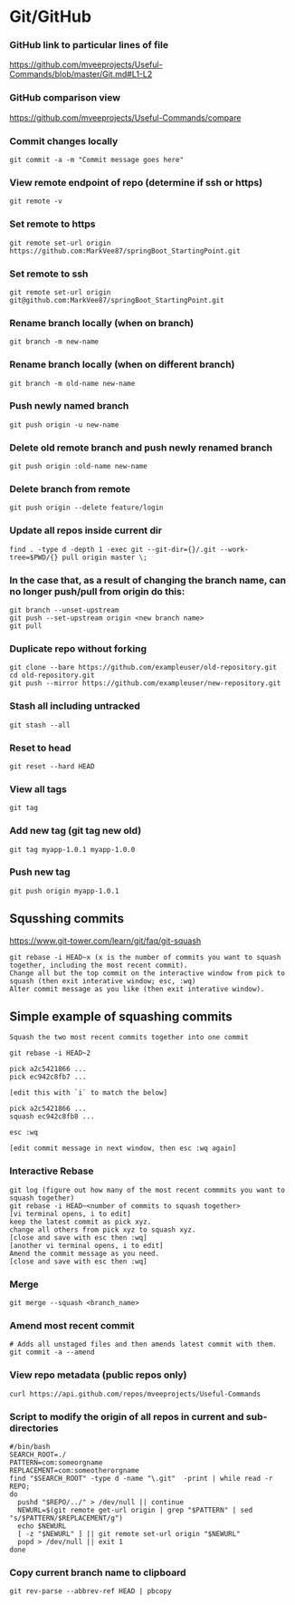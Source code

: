 # Git/GitHub

### GitHub link to particular lines of file
https://github.com/mveeprojects/Useful-Commands/blob/master/Git.md#L1-L2

### GitHub comparison view
https://github.com/mveeprojects/Useful-Commands/compare

### Commit changes locally
```shell
git commit -a -m "Commit message goes here"
```

### View remote endpoint of repo (determine if ssh or https)
```shell
git remote -v
```

### Set remote to https
```shell
git remote set-url origin https://github.com:MarkVee87/springBoot_StartingPoint.git
```

### Set remote to ssh
```shell
git remote set-url origin git@github.com:MarkVee87/springBoot_StartingPoint.git
```

### Rename branch locally (when on branch)
```shell
git branch -m new-name
```

### Rename branch locally (when on different branch)
```shell
git branch -m old-name new-name
```

### Push newly named branch
```shell
git push origin -u new-name
```

### Delete old remote branch and push newly renamed branch
```shell
git push origin :old-name new-name
```

### Delete branch from remote
```shell
git push origin --delete feature/login
```

### Update all repos inside current dir
```shell
find . -type d -depth 1 -exec git --git-dir={}/.git --work-tree=$PWD/{} pull origin master \;
```

### In the case that, as a result of changing the branch name, can no longer push/pull from origin do this:
```shell
git branch --unset-upstream
git push --set-upstream origin <new branch name>
git pull
```

### Duplicate repo without forking
```shell
git clone --bare https://github.com/exampleuser/old-repository.git
cd old-repository.git
git push --mirror https://github.com/exampleuser/new-repository.git
```

### Stash all including untracked
```shell
git stash --all
```

### Reset to head
```shell
git reset --hard HEAD
```

### View all tags
```shell
git tag
```

### Add new tag (git tag new old)
```shell
git tag myapp-1.0.1 myapp-1.0.0
```

### Push new tag
```shell
git push origin myapp-1.0.1
```

## Squsshing commits
https://www.git-tower.com/learn/git/faq/git-squash
```shell
git rebase -i HEAD~x (x is the number of commits you want to squash together, including the most recent commit).
Change all but the top commit on the interactive window from pick to squash (then exit interative window; esc, :wq)
Alter commit message as you like (then exit interative window).
```

## Simple example of squashing commits
```
Squash the two most recent commits together into one commit

git rebase -i HEAD~2

pick a2c5421866 ...
pick ec942c8fb7 ...

[edit this with `i` to match the below]

pick a2c5421866 ...
squash ec942c8fb8 ...

esc :wq

[edit commit message in next window, then esc :wq again]
```

### Interactive Rebase
```shell
git log (figure out how many of the most recent commmits you want to squash together)
git rebase -i HEAD~<number of commits to squash together>
[vi terminal opens, i to edit]
keep the latest commit as pick xyz.
change all others from pick xyz to squash xyz.
[close and save with esc then :wq]
[another vi terminal opens, i to edit]
Amend the commit message as you need.
[close and save with esc then :wq]
```

### Merge
```shell
git merge --squash <branch_name>
```

### Amend most recent commit
```shell
# Adds all unstaged files and then amends latest commit with them.
git commit -a --amend
```

### View repo metadata (public repos only)
```shell
curl https://api.github.com/repos/mveeprojects/Useful-Commands
```

### Script to modify the origin of all repos in current and sub-directories
```shell
#/bin/bash
SEARCH_ROOT=./
PATTERN=com:someorgname
REPLACEMENT=com:someotherorgname
find "$SEARCH_ROOT" -type d -name "\.git"  -print | while read -r REPO;
do
  pushd "$REPO/../" > /dev/null || continue
  NEWURL=$(git remote get-url origin | grep "$PATTERN" | sed "s/$PATTERN/$REPLACEMENT/g")
  echo $NEWURL
  [ -z "$NEWURL" ] || git remote set-url origin "$NEWURL"
  popd > /dev/null || exit 1
done
```

### Copy current branch name to clipboard
```shell
git rev-parse --abbrev-ref HEAD | pbcopy
```
